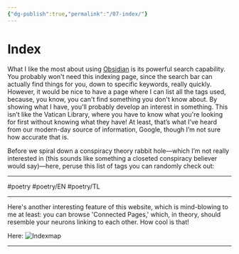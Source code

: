 ```yaml
---
{"dg-publish":true,"permalink":"/07-index/"}
---
```


# Index

What I like the most about using [Obsidian][obs] is its powerful search capability. You probably won't need this indexing page, since the search bar can actually find things for you, down to specific keywords, really quickly. However, it would be nice to have a page where I can list all the tags used, because, you know, you can't find something you don't know about. By showing what I have, you'll probably develop an interest in something. This isn’t like the Vatican Library, where you have to know what you're looking for first without knowing what they have! At least, that’s what I’ve heard from our modern-day source of information, Google, though I’m not sure how accurate that is.

Before we spiral down a conspiracy theory rabbit hole—which I’m not really interested in (this sounds like something a closeted conspiracy believer would say)—here, peruse this list of tags you can randomly check out:

<hr>

#poetry #poetry/EN #poetry/TL 


<hr>

Here's another interesting feature of this website, which is mind-blowing to me at least: you can browse 'Connected Pages,' which, in theory, should resemble your neurons linking to each other. How cool is that!

Here:
![Indexmap](https://i.imgur.com/YMidL58.png)



___
[obs]: https://obsidian.md/download